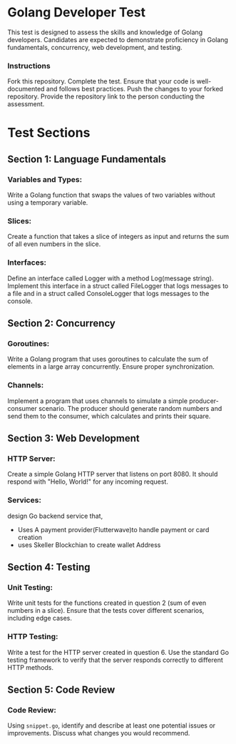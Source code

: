 # Golang Developer Test

This test is designed to assess the skills and knowledge of Golang developers. Candidates are expected to demonstrate proficiency in Golang fundamentals, concurrency, web development, and testing.

### Instructions
Fork this repository.
Complete the test.
Ensure that your code is well-documented and follows best practices.
Push the changes to your forked repository.
Provide the repository link to the person conducting the assessment.

# Test Sections
## Section 1: Language Fundamentals

### Variables and Types:

Write a Golang function that swaps the values of two variables without using a temporary variable.

### Slices:

Create a function that takes a slice of integers as input and returns the sum of all even numbers in the slice.

### Interfaces:

Define an interface called Logger with a method Log(message string). Implement this interface in a struct called FileLogger that logs messages to a file and in a struct called ConsoleLogger that logs messages to the console.

## Section 2: Concurrency
### Goroutines:

Write a Golang program that uses goroutines to calculate the sum of elements in a large array concurrently. Ensure proper synchronization.

### Channels:

Implement a program that uses channels to simulate a simple producer-consumer scenario. The producer should generate random numbers and send them to the consumer, which calculates and prints their square.

## Section 3: Web Development
### HTTP Server:

Create a simple Golang HTTP server that listens on port 8080. It should respond with "Hello, World!" for any incoming request.

### Services:

design  Go backend service that, 
- Uses A payment provider(Flutterwave)to handle payment or card creation 
- ⁠uses Skeller Blockchian to create wallet Address 

## Section 4: Testing
### Unit Testing:

Write unit tests for the functions created in question 2 (sum of even numbers in a slice). Ensure that the tests cover different scenarios, including edge cases.

### HTTP Testing:

Write a test for the HTTP server created in question 6. Use the standard Go testing framework to verify that the server responds correctly to different HTTP methods.

## Section 5: Code Review
### Code Review:
Using `snippet.go`, identify and describe at least one potential issues or improvements. Discuss what changes you would recommend.

